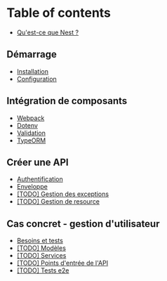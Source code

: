 # Table of contents

* [Qu'est-ce que Nest ?](README.md)

## Démarrage

* [Installation](demarrage/installation.md)
* [Configuration](demarrage/configuration.md)

## Intégration de composants

* [Webpack](integration-de-composants/webpack.md)
* [Dotenv](integration-de-composants/dotenv.md)
* [Validation](integration-de-composants/validation.md)
* [TypeORM](integration-de-composants/typeorm.md)

## Créer une API

* [Authentification](creer-une-api/authentification.md)
* [Enveloppe](creer-une-api/enveloppe.md)
* [\[TODO\] Gestion des exceptions](creer-une-api/gestion-des-exceptions.md)
* [\[TODO\] Gestion de resource](creer-une-api/gestion-de-resource.md)

## Cas concret - gestion d'utilisateur

* [Besoins et tests](cas-concret/besoins-et-tests.md)
* [\[TODO\] Modèles](cas-concret/modeles.md)
* [\[TODO\] Services](cas-concret/services.md)
* [\[TODO\] Points d'entrée de l'API](cas-concret/points-dentree-de-lapi.md)
* [\[TODO\] Tests e2e](cas-concret/todo-tests-e2e.md)

